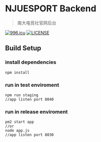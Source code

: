 # NJUESPORT Backend

> 南大电竞社官网后台

[![996.icu](https://img.shields.io/badge/link-996.icu-red.svg)](https://996.icu)
[![LICENSE](https://img.shields.io/badge/license-Anti%20996-blue.svg)](https://github.com/996icu/996.ICU/blob/master/LICENSE)

## Build Setup


### install dependencies
```
npm install
```
### run in test enviroment
```
npm run staging
//app listen port 8040
```
### run in release enviroment
```
pm2 start app
//or 
node app.js
//app listen port 8030
```
